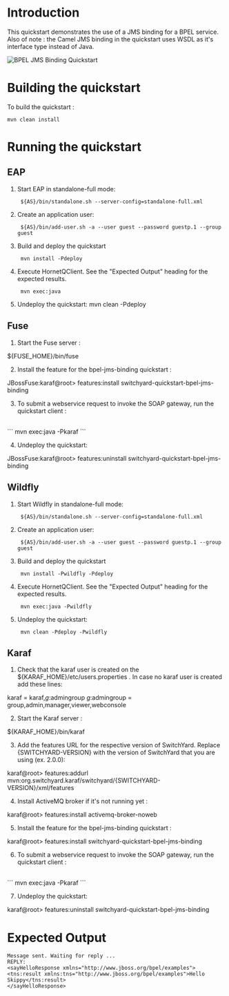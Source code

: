 Introduction
============
This quickstart demonstrates the use of a JMS binding for a BPEL service.  Also of
note : the Camel JMS binding in the quickstart uses WSDL as it's interface type
instead of Java.


![BPEL JMS Binding Quickstart](https://github.com/jboss-switchyard/quickstarts/raw/master/bpel-service/jms_binding/bpel-jms-binding.jpg)


Building the quickstart
======================

To build the quickstart :

```
mvn clean install
```


Running the quickstart
======================

EAP
----------
1. Start EAP in standalone-full mode:

        ${AS}/bin/standalone.sh --server-config=standalone-full.xml

2. Create an application user:

        ${AS}/bin/add-user.sh -a --user guest --password guestp.1 --group guest

3. Build and deploy the quickstart

        mvn install -Pdeploy

4. Execute HornetQClient.   See the "Expected Output" heading for the expected results.

        mvn exec:java

5. Undeploy the quickstart:
        mvn clean -Pdeploy


Fuse
----------
1. Start the Fuse server :

${FUSE_HOME}/bin/fuse

2. Install the feature for the bpel-jms-binding quickstart :

JBossFuse:karaf@root> features:install switchyard-quickstart-bpel-jms-binding

3. To submit a webservice request to invoke the SOAP gateway, run the quickstart client :
<br/>
```
mvn exec:java -Pkaraf
```
<br/>

4. Undeploy the quickstart:

JBossFuse:karaf@root> features:uninstall switchyard-quickstart-bpel-jms-binding


Wildfly
----------
1. Start Wildfly in standalone-full mode:

        ${AS}/bin/standalone.sh --server-config=standalone-full.xml

2. Create an application user:

        ${AS}/bin/add-user.sh -a --user guest --password guestp.1 --group guest

3. Build and deploy the quickstart

        mvn install -Pwildfly -Pdeploy 

4. Execute HornetQClient.   See the "Expected Output" heading for the expected results.

        mvn exec:java -Pwildfly

5. Undeploy the quickstart:

        mvn clean -Pdeploy -Pwildfly


Karaf
----------
1. Check that the karaf user is created on the  ${KARAF_HOME}/etc/users.properties .  In case no karaf user
   is created add these lines:

 karaf = karaf,_g_:admingroup
_g_\:admingroup = group,admin,manager,viewer,webconsole

2. Start the Karaf server :

${KARAF_HOME}/bin/karaf

3. Add the features URL for the respective version of SwitchYard.   Replace {SWITCHYARD-VERSION}
with the version of SwitchYard that you are using (ex. 2.0.0): 

karaf@root> features:addurl mvn:org.switchyard.karaf/switchyard/{SWITCHYARD-VERSION}/xml/features

4. Install ActiveMQ broker if it's not running yet :

karaf@root> features:install activemq-broker-noweb

5. Install the feature for the bpel-jms-binding quickstart :

karaf@root> features:install switchyard-quickstart-bpel-jms-binding

6. To submit a webservice request to invoke the SOAP gateway, run the quickstart client :
<br/>
```
mvn exec:java -Pkaraf
```
<br/>

7. Undeploy the quickstart:

karaf@root> features:uninstall switchyard-quickstart-bpel-jms-binding



Expected Output
===============
```
Message sent. Waiting for reply ...
REPLY: 
<sayHelloResponse xmlns="http://www.jboss.org/bpel/examples">
<tns:result xmlns:tns="http://www.jboss.org/bpel/examples">Hello Skippy</tns:result>
</sayHelloResponse>
```
